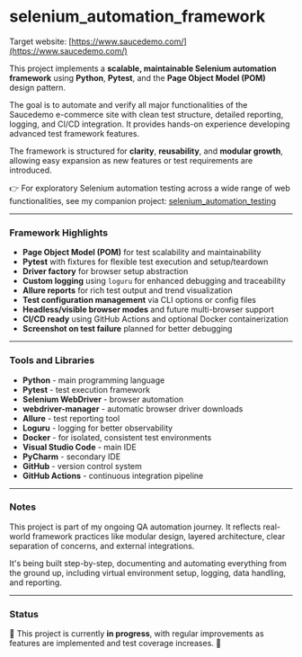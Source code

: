 # selenium_automation_framework

Target website: [https://www.saucedemo.com/](https://www.saucedemo.com/)

This project implements a **scalable, maintainable Selenium automation framework** using **Python**, **Pytest**, and the **Page Object Model (POM)** design pattern.

The goal is to automate and verify all major functionalities of the Saucedemo e-commerce site with clean test structure, detailed reporting, logging, and CI/CD integration. It provides hands-on experience developing advanced test framework features.

The framework is structured for **clarity**, **reusability**, and **modular growth**, allowing easy expansion as new features or test requirements are introduced.

👉 For exploratory Selenium automation testing across a wide range of web functionalities, see my companion project: [selenium_automation_testing](https://github.com/marius-test/selenium_automation_testing)

---

### Framework Highlights

- **Page Object Model (POM)** for test scalability and maintainability  
- **Pytest** with fixtures for flexible test execution and setup/teardown  
- **Driver factory** for browser setup abstraction  
- **Custom logging** using `loguru` for enhanced debugging and traceability  
- **Allure reports** for rich test output and trend visualization  
- **Test configuration management** via CLI options or config files  
- **Headless/visible browser modes** and future multi-browser support  
- **CI/CD ready** using GitHub Actions and optional Docker containerization  
- **Screenshot on test failure** planned for better debugging  

---

### Tools and Libraries

- **Python** - main programming language  
- **Pytest** - test execution framework  
- **Selenium WebDriver** - browser automation  
- **webdriver-manager** - automatic browser driver downloads  
- **Allure** - test reporting tool  
- **Loguru** - logging for better observability  
- **Docker** - for isolated, consistent test environments  
- **Visual Studio Code** - main IDE  
- **PyCharm** - secondary IDE  
- **GitHub** - version control system  
- **GitHub Actions** - continuous integration pipeline  

---

### Notes

This project is part of my ongoing QA automation journey. It reflects real-world framework practices like modular design, layered architecture, clear separation of concerns, and external integrations.

It's being built step-by-step, documenting and automating everything from the ground up, including virtual environment setup, logging, data handling, and reporting.

---

### Status

🚧 This project is currently **in progress**, with regular improvements as features are implemented and test coverage increases. 🚧
